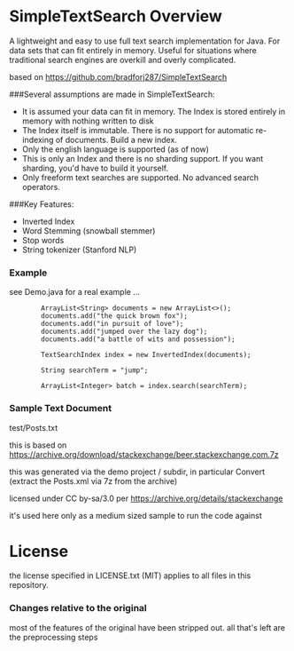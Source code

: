 # SimpleTextSearch Overview
A lightweight and easy to use full text search implementation for Java. For data sets that can fit entirely in memory. Useful for situations where traditional search engines are overkill and overly complicated.

based on https://github.com/bradforj287/SimpleTextSearch

###Several assumptions are made in SimpleTextSearch:
* It is assumed your data can fit in memory. The Index is stored entirely in memory with nothing written to disk
* The Index itself is immutable. There is no support for automatic re-indexing of documents. Build a new index.
* Only the english language is supported (as of now) 
* This is only an Index and there is no sharding support. If you want sharding, you'd have to build it yourself. 
* Only freeform text searches are supported. No advanced search operators.

###Key Features:
* Inverted Index
* Word Stemming (snowball stemmer)
* Stop words
* String tokenizer (Stanford NLP)
 
### Example

see Demo.java for a real example ...
```
        ArrayList<String> documents = new ArrayList<>();
        documents.add("the quick brown fox");
        documents.add("in pursuit of love");
        documents.add("jumped over the lazy dog");
        documents.add("a battle of wits and possession");

        TextSearchIndex index = new InvertedIndex(documents);

        String searchTerm = "jump";

        ArrayList<Integer> batch = index.search(searchTerm);
```


### Sample Text Document

test/Posts.txt

this is based on https://archive.org/download/stackexchange/beer.stackexchange.com.7z

this was generated via the demo project / subdir, in particular Convert
(extract the Posts.xml via 7z from the archive)

licensed under CC by-sa/3.0
per https://archive.org/details/stackexchange

it's used here only as a medium sized sample to run the code against

# License
the license specified in LICENSE.txt (MIT) applies to all files in this repository.  


### Changes relative to the original
most of the features of the original have been stripped out.
all that's left are the preprocessing steps
